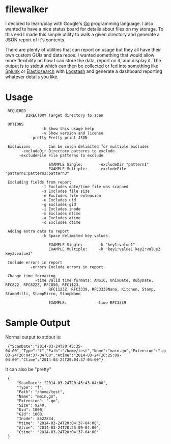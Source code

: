 filewalker
==========

I decided to learn/play with Google's [Go](http://golang.org) programming language. I also wanted to have a nice status board for details about files on my storage. To this end I made this simple utility to walk a given directory and generate a JSON report of it's contents.

There are plenty of utilities that can report on usage but they all have their own custom GUIs and data repos. I wanted something that would allow more flexibility on how I can store the data, report on it, and display it. The output is to stdout which can then be collected or fed into something like [Splunk](www.splunk.com) or [Elasticsearch](www.elasticsearch.org) with [Logstash](logstash.net) and generate a dashboard reporting whatever details you like.

Usage
=====

     REQUIRED
             DIRECTORY Target directory to scan

     OPTIONS
                    -h Show this usage help
                    -v Show version and license
               -pretty Pretty print JSON

     Exclusions        Can be colon delimited for multiple excludes
           -excludeDir Directory patterns to exclude
          -excludeFile File patterns to exclude

                       EXAMPLE Single:       -excludeDir "pattern1"
                       EXAMPLE Multiple:     -excludeFile "pattern1:pattern2:pattern3"

     Excluding fields from report
                    -t Excludes date/time file was scanned
                    -s Excludes file size
                    -e Excludes file extension
                    -u Excludes uid
                    -g Excludes gid
                    -i Excludes inode
                    -m Excludes mtime
                    -a Excludes atime
                    -c Excludes ctime

     Adding extra data to report
                    -k Space delimited key values.

                       EXAMPLE Single:       -k "key1:value1"
                       EXAMPLE Multiple:     -k "key1:value1 key2:value2 key3:value3"

     Include errors in report
               -errors Include errors in report

     Change time formating
                 -time Valid time formats: ANSIC, UnixDate, RubyDate, RFC822, RFC822Z, RFC850, RFC1123,
                       RFC1123Z, RFC3339, RFC3339Nano, Kitchen, Stamp, StampMilli, StampMicro, StampNano

                       EXAMPLE:             -time RFC3339

Sample Output
=============

Normal output to stdout is:

     {"ScanDate":"2014-03-24T20:45:35-04:00","Type":"f","Path":"/home/test","Name":"main.go","Extension":".go","Size":9240,"Uid":1000,"Gid":1000,"Inode":8522834,"Mtime":"2014-03-24T20:04:37-04:00","Atime":"2014-03-24T20:25:09-04:00","Ctime":"2014-03-24T20:04:37-04:00"}

It can also be "pretty"

     {
         "ScanDate": "2014-03-24T20:45:43-04:00",
         "Type": "f",
         "Path": "/home/test",
         "Name": "main.go",
         "Extension": ".go",
         "Size": 9240,
         "Uid": 1000,
         "Gid": 1000,
         "Inode": 8522834,
         "Mtime": "2014-03-24T20:04:37-04:00",
         "Atime": "2014-03-24T20:25:09-04:00",
         "Ctime": "2014-03-24T20:04:37-04:00"
     }
     
     
